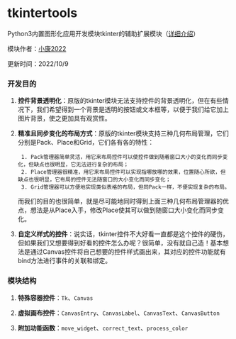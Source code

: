# **tkintertools**

Python3内置图形化应用开发模块tkinter的辅助扩展模块（[详细介绍](https://blog.csdn.net/weixin_62651706/category_11600888)）

模块作者：[小康2022](https://xiaokang2022.blog.csdn.net)

更新时间：2022/10/9

### 开发目的

1. **控件背景透明化**：原版的tkinter模块无法支持控件的背景透明化，但在有些情况下，我们希望得到一个背景是透明的按钮或文本框等，以便于我们给它加上图片背景，使之更加具有观赏性。

2. **精准且同步变化的布局方式**：原版的tkinter模块支持三种几何布局管理，它们分别是Pack、Place和Grid，它们各有各的特性：

        1. Pack管理器简单灵活，用它来布局控件可以使控件做到随着窗口大小的变化而同步变化，但缺点也很明显，它无法进行复杂的布局；
        2. Place管理器很精准，用它来布局控件可以实现指哪放哪的效果，位置随心所欲，但缺点也很明显，它布局的控件无法随窗口的大小变化而同步变化；
        3. Grid管理器可以方便地实现类似表格的布局，但同Pack一样，不便实现复杂的布局。

    而我们的目的也很简单，就是尽可能地同时得到上面三种几何布局管理器的优点，想法是从Place入手，修改Place使其可以做到随窗口大小变化而同步变化。

3. **自定义样式的控件**：说实话，tkinter控件不大好看一直都是这个控件的硬伤，但如果我们又想要得到好看的控件怎么办呢？很简单，没有就自己造！基本想法是通过Canvas控件将自己想要的控件样式画出来，其对应的控件功能就有bind方法进行事件的关联和绑定。

### 模块结构

1. **特殊容器控件**：`Tk`、`Canvas`

2. **虚拟画布控件**：`CanvasEntry`、`CanvasLabel`、`CanvasText`、`CanvasButton`

3. **附加功能函数**：`move_widget`、`correct_text`、`process_color`
